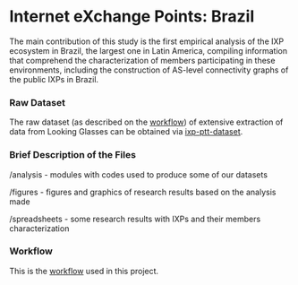 # Internet eXchange Points: Brazil
The main contribution of this study is the first empirical analysis of the IXP ecosystem in Brazil, the largest one in Latin America, compiling information that comprehend the characterization of members participating in these environments, including the construction of AS-level connectivity graphs of the public IXPs in Brazil.

### Raw Dataset
The raw dataset (as described on the [workflow](https://github.com/intrig-unicamp/ixp-ptt-br/raw/master/figures/workflow/workflow_PttProject.jpg)) of extensive extraction of data from Looking Glasses can be obtained via [ixp-ptt-dataset](http://figshare.com/articles/IXPs_Brazil_Data_PTT_Metro/1314316).

### Brief Description of the Files
/analysis - modules with codes used to produce some of our datasets

/figures - figures and graphics of research results based on the analysis made

/spreadsheets - some research results with IXPs and their members characterization


### Workflow 
This is the [workflow](https://github.com/intrig-unicamp/ixp-ptt-br/raw/master/figures/workflow/workflow_PttProject.jpg) used in this project.
